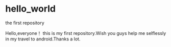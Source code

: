 # hello_world
the first repository

Hello,everyone！
this is my first repository.Wish you guys help me selflessly in my travel to android.Thanks a lot.
